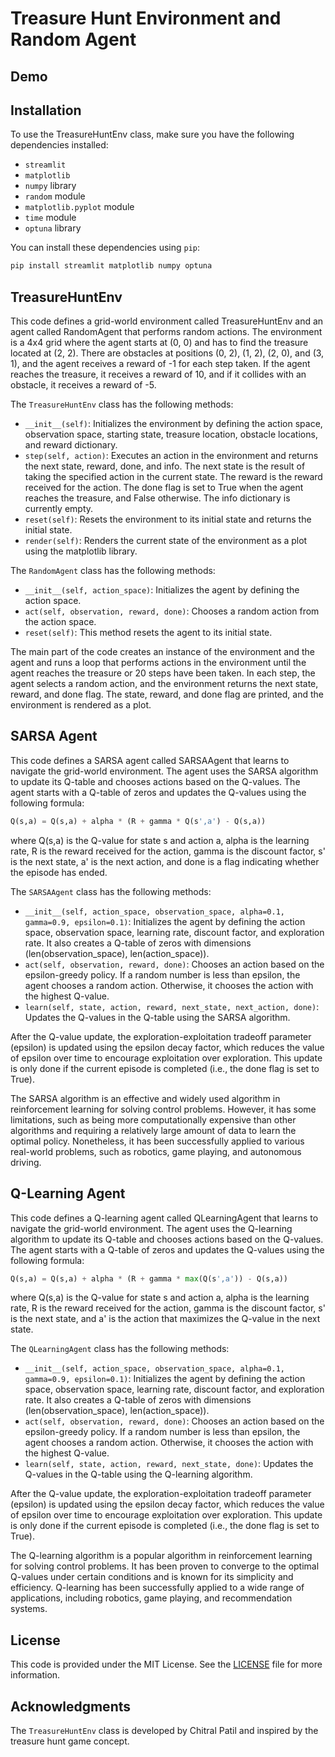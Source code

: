 # Treasure Hunt Environment and Random Agent

## Demo

## Installation

To use the TreasureHuntEnv class, make sure you have the following dependencies installed:

- `streamlit`
- `matplotlib`
- `numpy` library
- `random` module
- `matplotlib.pyplot` module
- `time` module
- `optuna` library

You can install these dependencies using `pip`:

```python
pip install streamlit matplotlib numpy optuna
```

## TreasureHuntEnv

This code defines a grid-world environment called TreasureHuntEnv and an agent called RandomAgent that performs random actions. The environment is a 4x4 grid where the agent starts at (0, 0) and has to find the treasure located at (2, 2). There are obstacles at positions (0, 2), (1, 2), (2, 0), and (3, 1), and the agent receives a reward of -1 for each step taken. If the agent reaches the treasure, it receives a reward of 10, and if it collides with an obstacle, it receives a reward of -5.

The `TreasureHuntEnv` class has the following methods:

- `__init__(self)`: Initializes the environment by defining the action space, observation space, starting state, treasure location, obstacle locations, and reward dictionary.
- `step(self, action)`: Executes an action in the environment and returns the next state, reward, done, and info. The next state is the result of taking the specified action in the current state. The reward is the reward received for the action. The done flag is set to True when the agent reaches the treasure, and False otherwise. The info dictionary is currently empty.
- `reset(self)`: Resets the environment to its initial state and returns the initial state.
- `render(self)`: Renders the current state of the environment as a plot using the matplotlib library.

The `RandomAgent` class has the following methods:

- `__init__(self, action_space)`: Initializes the agent by defining the action space.
- `act(self, observation, reward, done)`: Chooses a random action from the action space.
- `reset(self)`: This method resets the agent to its initial state.

The main part of the code creates an instance of the environment and the agent and runs a loop that performs actions in the environment until the agent reaches the treasure or 20 steps have been taken. In each step, the agent selects a random action, and the environment returns the next state, reward, and done flag. The state, reward, and done flag are printed, and the environment is rendered as a plot.

## SARSA Agent

This code defines a SARSA agent called SARSAAgent that learns to navigate the grid-world environment. The agent uses the SARSA algorithm to update its Q-table and chooses actions based on the Q-values. The agent starts with a Q-table of zeros and updates the Q-values using the following formula:

```python
Q(s,a) = Q(s,a) + alpha * (R + gamma * Q(s',a') - Q(s,a))
```

where Q(s,a) is the Q-value for state s and action a, alpha is the learning rate, R is the reward received for the action, gamma is the discount factor, s' is the next state, a' is the next action, and done is a flag indicating whether the episode has ended.

The `SARSAAgent` class has the following methods:

- `__init__(self, action_space, observation_space, alpha=0.1, gamma=0.9, epsilon=0.1)`: Initializes the agent by defining the action space, observation space, learning rate, discount factor, and exploration rate. It also creates a Q-table of zeros with dimensions (len(observation_space), len(action_space)).
- `act(self, observation, reward, done)`: Chooses an action based on the epsilon-greedy policy. If a random number is less than epsilon, the agent chooses a random action. Otherwise, it chooses the action with the highest Q-value.
- `learn(self, state, action, reward, next_state, next_action, done)`: Updates the Q-values in the Q-table using the SARSA algorithm.

After the Q-value update, the exploration-exploitation tradeoff parameter (epsilon) is updated using the epsilon decay factor, which reduces the value of epsilon over time to encourage exploitation over exploration. This update is only done if the current episode is completed (i.e., the done flag is set to True).

The SARSA algorithm is an effective and widely used algorithm in reinforcement learning for solving control problems. However, it has some limitations, such as being more computationally expensive than other algorithms and requiring a relatively large amount of data to learn the optimal policy. Nonetheless, it has been successfully applied to various real-world problems, such as robotics, game playing, and autonomous driving.

## Q-Learning Agent

This code defines a Q-learning agent called QLearningAgent that learns to navigate the grid-world environment. The agent uses the Q-learning algorithm to update its Q-table and chooses actions based on the Q-values. The agent starts with a Q-table of zeros and updates the Q-values using the following formula:

```python
Q(s,a) = Q(s,a) + alpha * (R + gamma * max(Q(s',a')) - Q(s,a))
```

where Q(s,a) is the Q-value for state s and action a, alpha is the learning rate, R is the reward received for the action, gamma is the discount factor, s' is the next state, and a' is the action that maximizes the Q-value in the next state.

The `QLearningAgent` class has the following methods:

- `__init__(self, action_space, observation_space, alpha=0.1, gamma=0.9, epsilon=0.1)`: Initializes the agent by defining the action space, observation space, learning rate, discount factor, and exploration rate. It also creates a Q-table of zeros with dimensions (len(observation_space), len(action_space)).
- `act(self, observation, reward, done)`: Chooses an action based on the epsilon-greedy policy. If a random number is less than epsilon, the agent chooses a random action. Otherwise, it chooses the action with the highest Q-value.
- `learn(self, state, action, reward, next_state, done)`: Updates the Q-values in the Q-table using the Q-learning algorithm.

After the Q-value update, the exploration-exploitation tradeoff parameter (epsilon) is updated using the epsilon decay factor, which reduces the value of epsilon over time to encourage exploitation over exploration. This update is only done if the current episode is completed (i.e., the done flag is set to True).

The Q-learning algorithm is a popular algorithm in reinforcement learning for solving control problems. It has been proven to converge to the optimal Q-values under certain conditions and is known for its simplicity and efficiency. Q-learning has been successfully applied to a wide range of applications, including robotics, game playing, and recommendation systems.

## License

This code is provided under the MIT License. See the [LICENSE](LICENSE) file for more information.

## Acknowledgments

The `TreasureHuntEnv` class is developed by Chitral Patil and inspired by the treasure hunt game concept.
